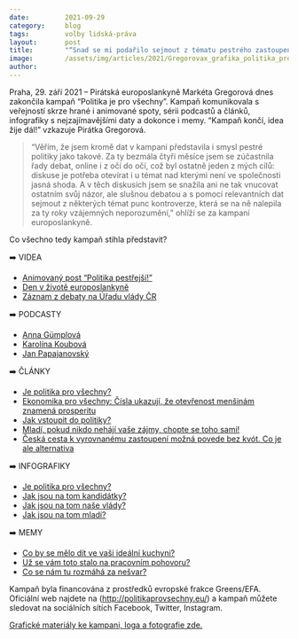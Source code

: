 ```yaml
---
date:         2021-09-29
category:     blog
tags:         volby lidská-práva
layout:       post
title:        "“Snad se mi podařilo sejmout z tématu pestrého zastoupení punc kontroverze,” věří Pirátka Gregorová"
image:        /assets/img/articles/2021/Gregorovax_grafika_politika_pro_vsechny.png
author:       
---
```


Praha, 29. září 2021 – Pirátská europoslankyně Markéta Gregorová dnes zakončila kampaň “Politika je pro všechny”. Kampaň komunikovala s veřejností skrze hrané i animované spoty, sérii podcastů a článků, infografiky s nejzajímavějšími daty a dokonce i memy. “Kampaň končí, idea žije dál!” vzkazuje Pirátka Gregorová.

> “Věřím, že jsem kromě dat v kampani představila i smysl pestré politiky jako takové. Za ty bezmála čtyři měsíce jsem se zúčastnila řady debat, online i z očí do očí, což byl ostatně jeden z mých cílů: diskuse je potřeba otevírat i u témat nad kterými není ve společnosti jasná shoda. A v těch diskusích jsem se snažila ani ne tak vnucovat ostatním svůj názor, ale slušnou debatou a s pomocí relevantních dat sejmout z některých témat punc kontroverze, která se na ně nalepila za ty roky vzájemných neporozumění,” ohlíží se za kampaní europoslankyně.

Co všechno tedy kampaň stihla představit?

➡️ VIDEA
* [Animovaný post “Politika pestřejší!”](https://www.youtube.com/watch?v=7IExRFp9NFo)
* [Den v životě europoslankyně](https://www.youtube.com/watch?v=e9zUV3JrbVU&t=1s)
* [Záznam z debaty na Úřadu vlády ČR](https://www.youtube.com/watch?v=ewYjHWIoPlw)

➡️ PODCASTY
* [Anna Gümplová](https://www.youtube.com/watch?v=dU1PNFI4-HM)
* [Karolína Koubová](https://www.youtube.com/watch?v=la1APl3cDqM)
* [Jan Papajanovský](https://www.youtube.com/watch?v=r8hyysWKAsA)

➡️ ČLÁNKY
* [Je politika pro všechny?](https://gregorova.eu/je-politika-pro-vsechny/)
* [Ekonomika pro všechny: Čísla ukazují, že otevřenost menšinám znamená prosperitu](https://gregorova.eu/ekonomika-pro-vsechny-cisla-ukazuji-ze-otevrenost/)
* [Jak vstoupit do politiky?](https://gregorova.eu/jak-vstoupit-do-politiky/)
* [Mladí, pokud nikdo nehájí vaše zájmy, chopte se toho sami!](https://gregorova.eu/mladi-pokud-nikdo-nehaji-vase-zajmy-chopte-se-toho/)
* [Česká cesta k vyrovnanému zastoupení možná povede bez kvót. Co je ale alternativa](https://gregorova.eu/ceska-cesta-k-vyrovnanemu-zastoupeni-mozna-povede/)

➡️ INFOGRAFIKY
* [Je politika pro všechny?](https://www.facebook.com/MEPGregorova/posts/2988100414797473)
* [Jak jsou na tom kandidátky?](https://www.facebook.com/MEPGregorova/posts/2994454127495435)
* [Jak jsou na tom naše vlády?](https://www.facebook.com/MEPGregorova/posts/2999521246988723)
* [Jak jsou na tom mladí?](https://www.facebook.com/MEPGregorova/posts/3007438559530325)

➡️ MEMY
* [Co by se mělo dít ve vaši ideální kuchyni?](https://www.facebook.com/MEPGregorova/posts/2993062774301237)
* [Už se vám toto stalo na pracovním pohovoru?](https://www.facebook.com/MEPGregorova/posts/2997335057207342)
* [Co se nám tu rozmáhá za nešvar?](https://www.facebook.com/MEPGregorova/posts/3003053439968837)

Kampaň byla financována z prostředků evropské frakce Greens/EFA. Oficiální web najdete na (http://politikaprovsechny.eu/) a kampaň můžete sledovat na sociálních sítích Facebook, Twitter, Instagram.

[Grafické materiály ke kampani, loga a fotografie zde.](https://drive.google.com/drive/folders/1Me8iOmnTyM0IbWiA2g8dQGw3CjlfT-Ey?usp=sharing)
